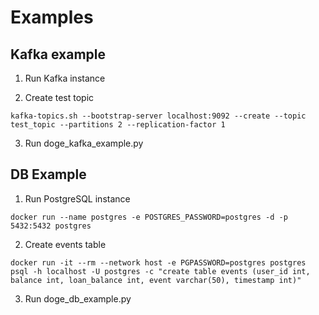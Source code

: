 # Examples

## Kafka example
1. Run Kafka instance

2. Create test topic

`kafka-topics.sh --bootstrap-server localhost:9092 --create --topic test_topic --partitions 2 --replication-factor 1`

3. Run doge_kafka_example.py

## DB Example
1. Run PostgreSQL instance

`docker run --name postgres -e POSTGRES_PASSWORD=postgres -d -p 5432:5432 postgres`

2. Create events table

`docker run -it --rm --network host -e PGPASSWORD=postgres postgres psql -h localhost -U postgres -c "create table events (user_id int, balance int, loan_balance int, event varchar(50), timestamp int)"`

3. Run doge_db_example.py